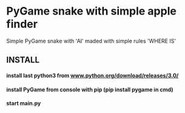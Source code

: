 # PyGame snake with simple apple finder
Simple PyGame snake with 'AI' maded with simple rules 'WHERE IS'

## INSTALL 
#### install last python3 from www.python.org/download/releases/3.0/
#### install PyGame from console with pip (pip install pygame in cmd)

#### start main.py 
